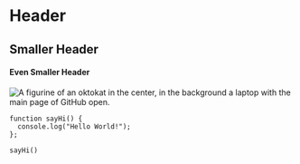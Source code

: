 # Header
## Smaller Header
#### Even Smaller Header

![A figurine of an oktokat in the center, in the background a laptop with the main page of GitHub open.](https://images.unsplash.com/photo-1618401471353-b98afee0b2eb?ixlib=rb-4.0.3&ixid=M3wxMjA3fDB8MHxwaG90by1wYWdlfHx8fGVufDB8fHx8fA%3D%3D&auto=format&fit=crop&w=1188&q=80)

```
function sayHi() {
  console.log("Hello World!");
};

sayHi()
```
